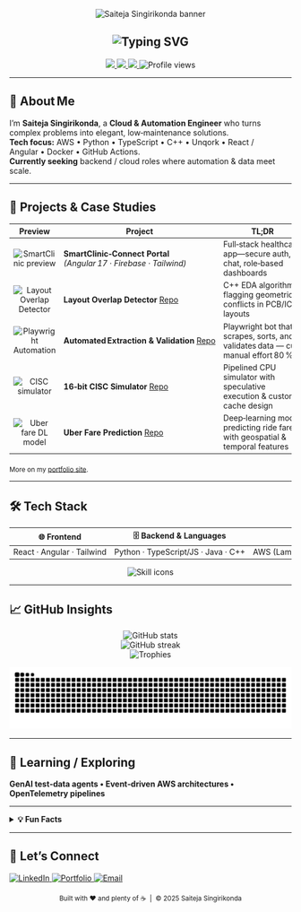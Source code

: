 <!-- ──────────────────────────────────────────────────────────── -->
<!--  Saiteja Singirikonda — GitHub Profile README (2025‑07‑20)  -->
<!-- ──────────────────────────────────────────────────────────── -->

<!-- Animated Banner (Capsule Render) -->
<!--<p align="center">
  <img src="https://capsule-render.vercel.app/api?type=waving&height=220&color=gradient&customColorList=0ab0f0,562fff&text=Saiteja%20Singirikonda&fontAlignY=40&fontSize=55&fontColor=ffffff&desc=Cloud%20%26%20Automation%20Engineer%20%E2%80%A2%20Full‑Stack%20Developer&descSize=16&descAlign=50&descAlignY=65" alt="Saiteja Singirikonda banner"/>
</p>-->
<p align="center">
  <img
    src="https://capsule-render.vercel.app/api?type=waving&amp;height=220&amp;color=0%3A0ab0f0%2C100%3A562fff&amp;text=Saiteja%20Singirikonda&amp;fontSize=55&amp;fontAlignY=40&amp;fontColor=ffffff&amp;desc=Cloud%20%26%20Automation%20Engineer%20%7C%20Full-Stack%20Developer&amp;descSize=16&amp;descAlign=50&amp;descAlignY=70"
    alt="Saiteja Singirikonda banner"
/>
</p>


<h2 align="center">
  <img src="https://readme-typing-svg.herokuapp.com?font=Fira+Code&size=20&pause=1000&color=0AB0F0&width=460&lines=Automate.+Accelerate.+Scale." alt="Typing SVG"/>
</h2>

<p align="center">
  <a href="https://saiteja-s.lovable.app/" target="_blank">
    <img src="https://img.shields.io/badge/Portfolio-Live-0ab0f0?style=for-the-badge&logo=google-chrome&logoColor=white" />
  </a>
  <a href="https://www.linkedin.com/in/saiteja-singirikonda/" target="_blank">
    <img src="https://img.shields.io/badge/LinkedIn-Connect-blue?style=for-the-badge&logo=linkedin&logoColor=white" />
  </a>
  <a href="mailto:saitejasingirikonda@gmail.com">
    <img src="https://img.shields.io/badge/Email-Say%20Hi-red?style=for-the-badge&logo=gmail&logoColor=white" />
  </a>
  <img src="https://komarev.com/ghpvc/?username=saiteja-0408&style=for-the-badge&label=Profile+Views" alt="Profile views"/>
</p>

---

## 👋 About Me
I’m **Saiteja Singirikonda**, a **Cloud & Automation Engineer** who turns complex problems into elegant, low‑maintenance solutions.  
**Tech focus:** AWS • Python • TypeScript • C++ • Unqork • React / Angular • Docker • GitHub Actions.  
**Currently seeking** backend / cloud roles where automation & data meet scale.

---

## 🚀 Projects & Case Studies

| Preview | Project | TL;DR |
|:------:|---------|-------|
| <img src="https://raw.githubusercontent.com/saiteja-0408/saiteja-0408/main/assets/smartclinic.gif" width="160" alt="SmartClinic preview"/> | **SmartClinic‑Connect Portal**<br>*(Angular 17 · Firebase · Tailwind)* | Full‑stack healthcare app—secure auth, chat, role‑based dashboards |
| <img src="https://raw.githubusercontent.com/saiteja-0408/saiteja-0408/main/assets/overlap.gif" width="160" alt="Layout Overlap Detector"/> | **Layout Overlap Detector** [Repo](https://github.com/saiteja-0408/layout-overlap-detector) | C++ EDA algorithm flagging geometric conflicts in PCB/IC layouts |
| <img src="https://raw.githubusercontent.com/saiteja-0408/saiteja-0408/main/assets/playwright.gif" width="160" alt="Playwright Automation"/> | **Automated Extraction & Validation** [Repo](https://github.com/saiteja-0408/Automated-Extraction-Sorting-Validation-Using-Playwright) | Playwright bot that scrapes, sorts, and validates data — cuts manual effort 80 % |
| <img src="https://raw.githubusercontent.com/saiteja-0408/saiteja-0408/main/assets/cisc.gif" width="160" alt="CISC simulator"/> | **16‑bit CISC Simulator** [Repo](https://github.com/saiteja-0408/CISC-Simulator) | Pipelined CPU simulator with speculative execution & custom cache design |
| <img src="https://raw.githubusercontent.com/saiteja-0408/saiteja-0408/main/assets/uber-dl.gif" width="160" alt="Uber fare DL model"/> | **Uber Fare Prediction** [Repo](https://github.com/saiteja-0408/Deep-Learning-for-Uber-Fare-Prediction) | Deep‑learning model predicting ride fares with geospatial & temporal features |

<sub>More on my <a href="https://saiteja-s.lovable.app/" target="_blank">portfolio site</a>.</sub>

---

## 🛠 Tech Stack
| 🌐 Frontend | 🗄 Backend & Languages | ☁️ Cloud / DevOps | 🧩 Low‑Code / QA |
|------------|----------------------|------------------|-----------------|
| React · Angular · Tailwind | Python · TypeScript/JS · Java · C++ | AWS (Lambda, S3, Glue) · Docker · GitHub Actions | Unqork · Firebase · Selenium |

<p align="center">
  <img src="https://skillicons.dev/icons?i=python,typescript,java,cpp,react,angular,aws,docker,selenium,git&perline=11" alt="Skill icons">
</p>

---

## 📈 GitHub Insights
<p align="center">
  <img src="https://github-readme-stats.vercel.app/api?username=saiteja-0408&show_icons=true&include_all_commits=true&count_private=true&hide_border=true" alt="GitHub stats"/>
  <br/>
  <img src="https://streak-stats.demolab.com?user=saiteja-0408&hide_border=true" alt="GitHub streak"/>
  <br/>
  <img src="https://github-profile-trophy.vercel.app/?username=saiteja-0408&theme=algolia&no-frame=true&margin-w=5" alt="Trophies"/>
</p>

<!-- Contribution Graph Snake -->
<p align="center">
  <picture>
    <source media="(prefers-color-scheme: dark)" srcset="https://raw.githubusercontent.com/saiteja-0408/saiteja-0408/output/github-contribution-grid-snake-dark.svg">
    <source media="(prefers-color-scheme: light)" srcset="https://raw.githubusercontent.com/saiteja-0408/saiteja-0408/output/github-contribution-grid-snake.svg">
    <img alt="github contribution grid snake animation" src="https://raw.githubusercontent.com/saiteja-0408/saiteja-0408/output/github-contribution-grid-snake.svg" />
  </picture>
</p>

---

## 🌱 Learning / Exploring
**GenAI test‑data agents • Event‑driven AWS architectures • OpenTelemetry pipelines**

---

<details>
  <summary><b>💡 Fun Facts</b></summary>

| 🎯 Goal 2025 | ☕ Fuel | 🎧 Coding Playlist |
|:-----------:|:------:|:------------------:|
| AWS SA Pro Certification | Aero‑Press evangelist | Prog‑rock & lo‑fi beats |

> **Random Dev Joke:**  
> <img src="https://readme-jokes.vercel.app/api?hideBorder=true&bgColor=%23000000&textColor=%23ffffff" alt="joke">

</details>

---

## 🤝 Let’s Connect
<a href="https://www.linkedin.com/in/saiteja-singirikonda/" target="_blank">
  <img src="https://img.shields.io/badge/LinkedIn-Message-blue?style=for-the-badge&logo=linkedin&logoColor=white" alt="LinkedIn"/>
</a>
<a href="https://saiteja-s.lovable.app/" target="_blank">
  <img src="https://img.shields.io/badge/Portfolio-Visit-0ab0f0?style=for-the-badge&logo=google-chrome&logoColor=white" alt="Portfolio"/>
</a>
<a href="mailto:saitejasingirikonda@gmail.com">
  <img src="https://img.shields.io/badge/Email-Get%20in%20Touch-red?style=for-the-badge&logo=gmail&logoColor=white" alt="Email"/>
</a>

<p align="center">
  <sub>Built with ❤️ and plenty of ☕  |  © 2025 Saiteja Singirikonda</sub>
</p>

